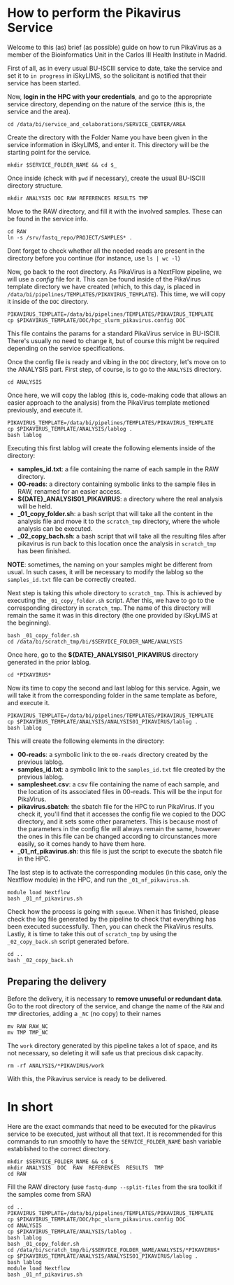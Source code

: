 # How to perform the Pikavirus Service
Welcome to this (as) brief (as possible) guide on how to run PikaVirus as a member of the Bioinformatics Unit in the Carlos III Health Institute in Madrid. 

First of all, as in every usual BU-ISCIII service to date, take the service and set it to `in progress` in iSkyLIMS, so the solicitant is notified that their service has been started.

Now, **login in the HPC with your credentials**, and go to the appropriate service directory, depending on the nature of the service (this is, the service and the area).

```
cd /data/bi/service_and_colaborations/SERVICE_CENTER/AREA
```

Create the directory with the Folder Name you have been given in the service information in iSkyLIMS, and enter it. This directory will be the starting point for the service.

```
mkdir $SERVICE_FOLDER_NAME && cd $_
```

Once inside (check with `pwd` if necessary), create the usual BU-ISCIII directory structure.

```
mkdir ANALYSIS DOC RAW REFERENCES RESULTS TMP
```

Move to the RAW directory, and fill it with the involved samples. These can be found in the service info.

```
cd RAW
ln -s /srv/fastq_repo/PROJECT/SAMPLES* .
```

Dont forget to check whether all the needed reads are present in the directory before you continue (for instance, use `ls | wc -l`)

Now, go back to the root directory. As PikaVirus is a NextFlow pipeline, we will use a *config* file for it. This can be found inside of the PikaVirus template directory we have created (which, to this day, is placed in `/data/bi/pipelines/TEMPLATES/PIKAVIRUS_TEMPLATE`). This time, we will copy it inside of the `DOC` directory. 

```
PIKAVIRUS_TEMPLATE=/data/bi/pipelines/TEMPLATES/PIKAVIRUS_TEMPLATE
cp $PIKAVIRUS_TEMPLATE/DOC/hpc_slurm_pikavirus.config DOC
```

This file contains the params for a standard PikaVirus service in BU-ISCIII. There's usually no need to change it, but of course this might be required depending on the service specifications.

Once the config file is ready and vibing in the `DOC` directory, let's move on to the ANALYSIS part. First step, of course, is to go to the `ANALYSIS` directory.

```
cd ANALYSIS
```

Once here, we will copy the lablog (this is, code-making code that allows an easier approach to the analysis) from the PikaVirus template metioned previously, and execute it.

```
PIKAVIRUS_TEMPLATE=/data/bi/pipelines/TEMPLATES/PIKAVIRUS_TEMPLATE
cp $PIKAVIRUS_TEMPLATE/ANALYSIS/lablog .
bash lablog
```

Executing this first lablog will create the following elements inside of the directory:

* **samples_id.txt**: a file containing the name of each sample in the RAW directory. 
* **00-reads**: a directory containing symbolic links to the sample files in RAW, renamed for an easier access.
* **${DATE}_ANALYSIS01_PIKAVIRUS**: a directory where the real analysis will be held. 
* **_01_copy_folder.sh**: a bash script that will take all the content in the analysis file and move it to the `scratch_tmp` directory, where the whole analysis can be executed.
* **_02_copy_bach.sh**: a bash script that will take all the resulting files after pikavirus is run back to this location once the analysis in `scratch_tmp` has been finished. 

**NOTE**: sometimes, the naming on your samples might be different from usual. In such cases, it will be necessary to modify the lablog so the `samples_id.txt` file can be correctly created.

Next step is taking this whole directory to `scratch_tmp`. This is achieved by executing the `_01_copy_folder.sh` script. After this, we have to go to the corresponding directory in `scratch_tmp`. The name of this directory will remain the same it was in this directory (the one provided by iSkyLIMS at the beginning). 

```
bash _01_copy_folder.sh
cd /data/bi/scratch_tmp/bi/$SERVICE_FOLDER_NAME/ANALYSIS
```

Once here, go to the **${DATE}_ANALYSIS01_PIKAVIRUS** directory generated in the prior lablog.

```
cd *PIKAVIRUS*
```

Now its time to copy the second and last lablog for this service. Again, we will take it from the corresponding folder in the same template as before, and execute it.

```
PIKAVIRUS_TEMPLATE=/data/bi/pipelines/TEMPLATES/PIKAVIRUS_TEMPLATE
cp $PIKAVIRUS_TEMPLATE/ANALYSIS/ANALYSIS01_PIKAVIRUS/lablog .
bash lablog
```

This will create the following elements in the directory:

* **00-reads**: a symbolic link to the `00-reads` directory created by the previous lablog.
* **samples_id.txt**: a symbolic link to the `samples_id.txt` file created by the previous lablog.
* **samplesheet.csv**: a csv file containing the name of each sample, and the location of its associated files in 00-reads. This will be the input for PikaVirus.
* **pikavirus.sbatch**: the sbatch file for the HPC to run PikaVirus. If you check it, you'll find that it accesses the config file we copied to the DOC directory, and it sets some other parameters. This is because most of the parameters in the config file will always remain the same, however the ones in this file can be changed according to circunstances more easily, so it comes handy to have them here.
* **_01_nf_pikavirus.sh**: this file is just the script to execute the sbatch file in the HPC.

The last step is to activate the corresponding modules (in this case, only the Nextflow module) in the HPC, and run the `_01_nf_pikavirus.sh`.

```
module load Nextflow
bash _01_nf_pikavirus.sh
```

Check how the process is going with `squeue`. When it has finished, please check the log file generated by the pipeline to check that everything has been executed successfully. Then, you can check the PikaVirus results. Lastly, it is time to take this out of `scratch_tmp` by using the `_02_copy_back.sh` script generated before.

```
cd ..
bash _02_copy_back.sh
```

## Preparing the delivery

Before the delivery, it is necessary to **remove unuseful or redundant data**. Go to the root directory of the service, and change the name of the `RAW` and `TMP` directories, adding a `_NC` (no copy) to their names
```
mv RAW RAW_NC
mv TMP TMP_NC
```
The `work` directory generated by this pipeline takes a lot of space, and its not necessary, so deleting it will safe us that precious disk capacity.
```
rm -rf ANALYSIS/*PIKAVIRUS/work
```

With this, the Pikavirus service is ready to be delivered.

# In short

Here are the exact commands that need to be executed for the pikavirus service to be executed, just without all that text. It is recommended for this commands to run smoothly to have the `SERVICE_FOLDER_NAME` bash variable established to the correct directory.

```
mkdir $SERVICE_FOLDER_NAME && cd $_
mkdir ANALYSIS  DOC  RAW  REFERENCES  RESULTS  TMP
cd RAW
```
Fill the RAW directory (use ```fastq-dump --split-files``` from the sra toolkit if the samples come from SRA)

```
cd ..
PIKAVIRUS_TEMPLATE=/data/bi/pipelines/TEMPLATES/PIKAVIRUS_TEMPLATE
cp $PIKAVIRUS_TEMPLATE/DOC/hpc_slurm_pikavirus.config DOC
cd ANALYSIS
cp $PIKAVIRUS_TEMPLATE/ANALYSIS/lablog .
bash lablog
bash _01_copy_folder.sh
cd /data/bi/scratch_tmp/bi/$SERVICE_FOLDER_NAME/ANALYSIS/*PIKAVIRUS*
cp $PIKAVIRUS_TEMPLATE/ANALYSIS/ANALYSIS01_PIKAVIRUS/lablog .
bash lablog
module load Nextflow
bash _01_nf_pikavirus.sh
```

